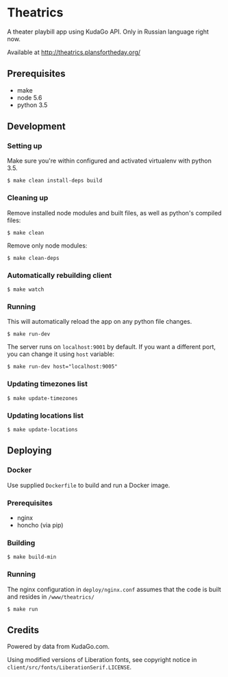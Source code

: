 Theatrics
=========

A theater playbill app using KudaGo API. Only in Russian language right now.

Available at http://theatrics.plansfortheday.org/


Prerequisites
-------------

- make
- node 5.6
- python 3.5


Development
-----------

### Setting up

Make sure you're within configured and activated virtualenv with python 3.5.

	$ make clean install-deps build


### Cleaning up

Remove installed node modules and built files, as well as python's compiled files:

	$ make clean

Remove only node modules:

	$ make clean-deps


### Automatically rebuilding client

	$ make watch


### Running

This will automatically reload the app on any python file changes.

	$ make run-dev

The server runs on `localhost:9001` by default. If you want a different port, you can change it using `host` variable:

	$ make run-dev host="localhost:9005"


### Updating timezones list

	$ make update-timezones


### Updating locations list

	$ make update-locations


Deploying
---------

### Docker

Use supplied `Dockerfile` to build and run a Docker image.


### Prerequisites

- nginx
- honcho (via pip)


### Building

	$ make build-min


### Running

The nginx configuration in `deploy/nginx.conf` assumes that the code is built and resides in `/www/theatrics/`

	$ make run


Credits
-------

Powered by data from KudaGo.com.

Using modified versions of Liberation fonts, see copyright notice in `client/src/fonts/LiberationSerif.LICENSE`.

